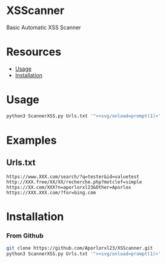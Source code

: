# XSScanner
Basic Automatic XSS Scanner 

# Resources
- [Usage](#Usage)
- [Installation](#Installation)

 # Usage

```python
python3 ScannerXSS.py Urls.txt '"><svg/onload=prompt(1)>'
```

# Examples

## Urls.txt

```
https://www.XXX.com/search/?q=tester&id=valuetest
http://XXX.free/XX/XX/recherche.php?motclef=simple
https://XX.com/XXX?n=aporlorxl23&Other=Aporlox
https://XXX.XXX.com/?for=bing.com
```


 # Installation

### From Github

```sh
git clone https://github.com/Aporlorxl23/XSScanner.git
python3 ScannerXSS.py Urls.txt '"><svg/onload=prompt(1)>'
```

